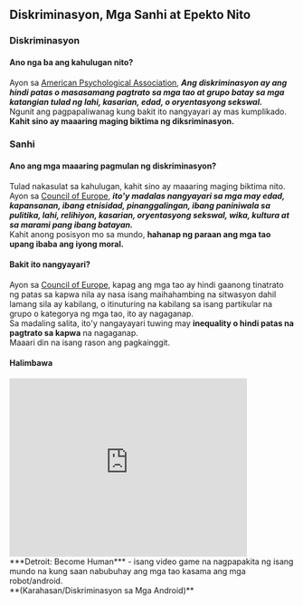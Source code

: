 ## Diskriminasyon, Mga Sanhi at Epekto Nito

### Diskriminasyon
#### Ano nga ba ang kahulugan nito?
Ayon sa [American Psychological Association](https://www.apa.org/topics/racism-bias-discrimination/types-stress), ***Ang diskriminasyon ay ang hindi patas o masasamang pagtrato sa mga tao at grupo batay sa mga katangian tulad ng lahi, kasarian, edad, o oryentasyong sekswal.*** 
<br>
Ngunit ang pagpapaliwanag kung bakit ito nangyayari ay mas kumplikado.
<br>
**Kahit sino ay maaaring maging biktima ng diksriminasyon.**

### Sanhi
#### Ano ang mga maaaring pagmulan ng diskriminasyon?
Tulad nakasulat sa kahulugan, kahit sino ay maaaring maging biktima nito.
<br>
Ayon sa [Council of Europe](https://www.coe.int/en/web/compass/discrimination-and-intolerance), ***ito'y madalas nangyayari sa mga may edad, kapansanan, ibang etnisidad, pinanggalingan, ibang paniniwala sa pulitika, lahi, relihiyon, kasarian, oryentasyong sekswal, wika, kultura at sa marami pang ibang batayan.***
<br>
Kahit anong posisyon mo sa mundo, **hahanap ng paraan ang mga tao upang ibaba ang iyong moral.**
<br>

#### Bakit ito nangyayari?
Ayon sa [Council of Europe](https://www.coe.int/en/web/compass/discrimination-and-intolerance), kapag ang mga tao ay hindi gaanong tinatrato ng patas sa kapwa nila ay nasa isang maihahambing na sitwasyon dahil lamang sila ay kabilang, o itinuturing na kabilang sa isang partikular na grupo o kategorya ng mga tao, ito ay nagaganap.
<br>
Sa madaling salita, ito'y nangayayari tuwing may **inequality o hindi patas na pagtrato sa kapwa** na nagaganap.
<br>
Maaari din na isang rason ang pagkainggit.

#### Halimbawa
<iframe width="420" height="315" src="https://www.youtube.com/embed/FAI-gNF0Hk8" frameborder="0" allowfullscreen="allowfullscreen">&nbsp;</iframe>

<br>
***Detroit: Become Human*** - isang video game na nagpapakita ng isang mundo na kung saan nabubuhay ang mga tao kasama ang mga robot/android.
<br>
**(Karahasan/Diskriminasyon sa Mga Android)**
